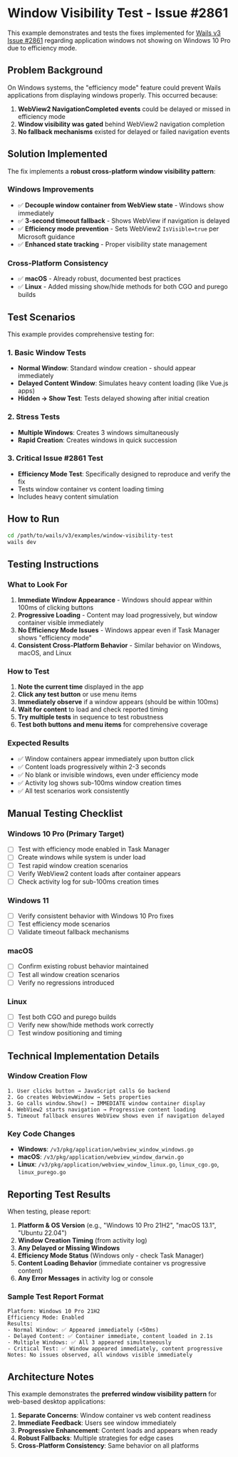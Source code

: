 # Window Visibility Test - Issue #2861

This example demonstrates and tests the fixes implemented for [Wails v3 Issue #2861](https://github.com/wailsapp/wails/issues/2861) regarding application windows not showing on Windows 10 Pro due to efficiency mode.

## Problem Background

On Windows systems, the "efficiency mode" feature could prevent Wails applications from displaying windows properly. This occurred because:

1. **WebView2 NavigationCompleted events** could be delayed or missed in efficiency mode
2. **Window visibility was gated** behind WebView2 navigation completion
3. **No fallback mechanisms** existed for delayed or failed navigation events

## Solution Implemented

The fix implements a **robust cross-platform window visibility pattern**:

### Windows Improvements
- ✅ **Decouple window container from WebView state** - Windows show immediately
- ✅ **3-second timeout fallback** - Shows WebView if navigation is delayed
- ✅ **Efficiency mode prevention** - Sets WebView2 `IsVisible=true` per Microsoft guidance
- ✅ **Enhanced state tracking** - Proper visibility state management

### Cross-Platform Consistency  
- ✅ **macOS** - Already robust, documented best practices
- ✅ **Linux** - Added missing show/hide methods for both CGO and purego builds

## Test Scenarios

This example provides comprehensive testing for:

### 1. **Basic Window Tests**
- **Normal Window**: Standard window creation - should appear immediately
- **Delayed Content Window**: Simulates heavy content loading (like Vue.js apps)
- **Hidden → Show Test**: Tests delayed showing after initial creation

### 2. **Stress Tests**
- **Multiple Windows**: Creates 3 windows simultaneously
- **Rapid Creation**: Creates windows in quick succession

### 3. **Critical Issue #2861 Test**
- **Efficiency Mode Test**: Specifically designed to reproduce and verify the fix
- Tests window container vs content loading timing
- Includes heavy content simulation

## How to Run

```bash
cd /path/to/wails/v3/examples/window-visibility-test
wails dev
```

## Testing Instructions

### What to Look For
1. **Immediate Window Appearance** - Windows should appear within 100ms of clicking buttons
2. **Progressive Loading** - Content may load progressively, but window container visible immediately  
3. **No Efficiency Mode Issues** - Windows appear even if Task Manager shows "efficiency mode"
4. **Consistent Cross-Platform Behavior** - Similar behavior on Windows, macOS, and Linux

### How to Test
1. **Note the current time** displayed in the app
2. **Click any test button** or use menu items
3. **Immediately observe** if a window appears (should be within 100ms)
4. **Wait for content** to load and check reported timing
5. **Try multiple tests** in sequence to test robustness
6. **Test both buttons and menu items** for comprehensive coverage

### Expected Results
- ✅ Window containers appear immediately upon button click
- ✅ Content loads progressively within 2-3 seconds
- ✅ No blank or invisible windows, even under efficiency mode
- ✅ Activity log shows sub-100ms window creation times
- ✅ All test scenarios work consistently

## Manual Testing Checklist

### Windows 10 Pro (Primary Target)
- [ ] Test with efficiency mode enabled in Task Manager
- [ ] Create windows while system is under load
- [ ] Test rapid window creation scenarios
- [ ] Verify WebView2 content loads after container appears
- [ ] Check activity log for sub-100ms creation times

### Windows 11
- [ ] Verify consistent behavior with Windows 10 Pro fixes
- [ ] Test efficiency mode scenarios
- [ ] Validate timeout fallback mechanisms

### macOS
- [ ] Confirm existing robust behavior maintained
- [ ] Test all window creation scenarios
- [ ] Verify no regressions introduced

### Linux
- [ ] Test both CGO and purego builds
- [ ] Verify new show/hide methods work correctly
- [ ] Test window positioning and timing

## Technical Implementation Details

### Window Creation Flow
```
1. User clicks button → JavaScript calls Go backend
2. Go creates WebviewWindow → Sets properties
3. Go calls window.Show() → IMMEDIATE window container display
4. WebView2 starts navigation → Progressive content loading
5. Timeout fallback ensures WebView shows even if navigation delayed
```

### Key Code Changes
- **Windows**: `/v3/pkg/application/webview_window_windows.go`
- **macOS**: `/v3/pkg/application/webview_window_darwin.go`  
- **Linux**: `/v3/pkg/application/webview_window_linux.go`, `linux_cgo.go`, `linux_purego.go`

## Reporting Test Results

When testing, please report:

1. **Platform & OS Version** (e.g., "Windows 10 Pro 21H2", "macOS 13.1", "Ubuntu 22.04")
2. **Window Creation Timing** (from activity log)
3. **Any Delayed or Missing Windows**
4. **Efficiency Mode Status** (Windows only - check Task Manager)
5. **Content Loading Behavior** (immediate container vs progressive content)
6. **Any Error Messages** in activity log or console

### Sample Test Report Format
```
Platform: Windows 10 Pro 21H2
Efficiency Mode: Enabled
Results:
- Normal Window: ✅ Appeared immediately (<50ms)
- Delayed Content: ✅ Container immediate, content loaded in 2.1s
- Multiple Windows: ✅ All 3 appeared simultaneously
- Critical Test: ✅ Window appeared immediately, content progressive
Notes: No issues observed, all windows visible immediately
```

## Architecture Notes

This example demonstrates the **preferred window visibility pattern** for web-based desktop applications:

1. **Separate Concerns**: Window container vs web content readiness
2. **Immediate Feedback**: Users see window immediately 
3. **Progressive Enhancement**: Content loads and appears when ready
4. **Robust Fallbacks**: Multiple strategies for edge cases
5. **Cross-Platform Consistency**: Same behavior on all platforms

